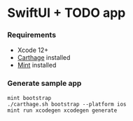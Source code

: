 # SwiftUI + TODO app

### Requirements
- Xcode 12+
- [Carthage](https://github.com/Carthage/Carthage) installed
- [Mint](https://github.com/yonaskolb/Mint#installing) installed

### Generate sample app

```
mint bootstrap
./carthage.sh bootstrap --platform ios
mint run xcodegen xcodegen generate
```